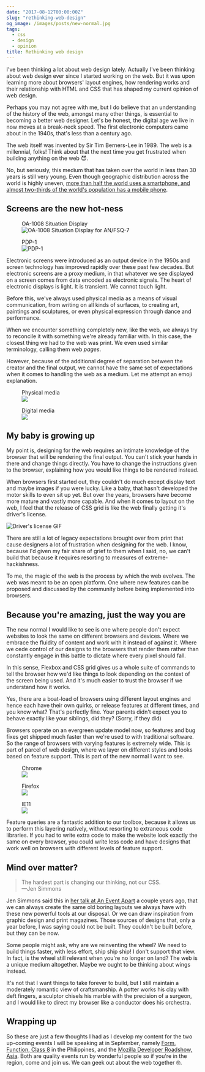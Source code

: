 ```yaml
---
date: "2017-08-12T00:00:00Z"
slug: "rethinking-web-design"
og_image: /images/posts/new-normal.jpg
tags:
  - css
  - design
  - opinion
title: Rethinking web design
---
```


I've been thinking a lot about web design lately. Actually I've been thinking about web design ever since I started working on the web. But it was upon learning more about browsers' layout engines, how rendering works and their relationship with HTML and CSS that has shaped my current opinion of web design.

Perhaps you may not agree with me, but I do believe that an understanding of the history of the web, amongst many other things, is essential to becoming a better web designer. Let's be honest, the digital age we live in now moves at a break-neck speed. The first electronic computers came about in the 1940s, that's less than a century ago.

The web itself was invented by Sir Tim Berners-Lee in 1989. The web is a millennial, folks! Think about that the next time you get frustrated when building anything on the web <span class="emoji" role="img" tabindex="0" aria-label="smiling face with horns">&#x1F608;</span>.

No, but seriously, this medium that has taken over the world in less than 30 years is still very young. Even though geographic distribution across the world is highly uneven, [more than half the world uses a smartphone, and almost two-thirds of the world's population has a mobile phone](https://wearesocial.com/uk/special-reports/digital-in-2017-global-overview).

## Screens are the new hot-ness

<div class="figure-wrapper">
  <figure class="multiple">
    <figcaption>OA-1008 Situation Display</figcaption>
    <img
      src="/images/posts/new-normal/sage.jpg"
      srcset="/images/posts/new-normal/sage@2x.jpg 2x"
      alt="OA-1008 Situation Display for AN/FSQ-7"
    />
  </figure>
  <figure class="multiple">
    <figcaption>PDP-1</figcaption>
    <img
      src="/images/posts/new-normal/pdp1.jpg"
      srcset="/images/posts/new-normal/pdp1@2x.jpg 2x"
      alt="PDP-1"
    />
  </figure>
</div>

Electronic screens were introduced as an output device in the 1950s and screen technology has improved rapidly over these past few decades. But electronic screens are a proxy medium, in that whatever we see displayed on a screen comes from data encoded as electronic signals. The heart of electronic displays is light. It is transient. We cannot touch light.

Before this, we've always used physical media as a means of visual communication, from writing on all kinds of surfaces, to creating art, paintings and sculptures, or even physical expression through dance and performance.

When we encounter something completely new, like the web, we always try to reconcile it with something we're already familiar with. In this case, the closest thing we had to the web was print. We even used similar terminology, calling them web _pages_.

However, because of the additional degree of separation between the creator and the final output, we cannot have the same set of expectations when it comes to handling the web as a medium. Let me attempt an emoji explanation.

<div class="figure-wrapper">
  <figure class="multiple">
    <figcaption>Physical media</figcaption>
    <img src="/images/posts/new-normal/physical.svg" />
  </figure>
  <figure class="multiple">
    <figcaption>Digital media</figcaption>
    <img src="/images/posts/new-normal/digital.svg" />
  </figure>
</div>

## My baby is growing up

My point is, designing for the web requires an intimate knowledge of the browser that will be rendering the final output. You can't stick your hands in there and change things directly. You have to change the instructions given to the browser, explaining how you would like things to be rendered instead.

When browsers first started out, they couldn't do much except display text and maybe images if you were lucky. Like a baby, that hasn't developed the motor skills to even sit up yet. But over the years, browsers have become more mature and vastly more capable. And when it comes to layout on the web, I feel that the release of CSS grid is like the web finally getting it's driver's license.

![Driver's license GIF](/images/posts/new-normal/license.gif)

There are still a lot of legacy expectations brought over from print that cause designers a lot of frustration when designing for the web. I know, because I'd given my fair share of grief to them when I said, no, we can't build that because it requires resorting to measures of extreme-hackishness.

To me, the magic of the web is the process by which the web evolves. The web was meant to be an open platform. One where new features can be proposed and discussed by the community before being implemented into browsers.

## Because you're amazing, just the way you are

The new normal I would like to see is one where people don't expect websites to look the same on different browsers and devices. Where we embrace the fluidity of content and work with it instead of against it. Where we cede control of our designs to the browsers that render them rather than constantly engage in this battle to dictate where every pixel should fall.

In this sense, Flexbox and CSS grid gives us a whole suite of commands to tell the browser how we'd like things to look depending on the context of the screen being used. And it's much easier to trust the browser if we understand how it works.

Yes, there are a boat-load of browsers using different layout engines and hence each have their own quirks, or release features at different times, and you know what? That's perfectly fine. Your parents didn't expect you to behave exactly like your siblings, did they? (Sorry, if they did)

Browsers operate on an evergreen update model now, so features and bug fixes get shipped much faster than we're used to with traditional software. So the range of browsers with varying features is extremely wide. This is part of parcel of web design, where we layer on different styles and looks based on feature support. This is part of the new normal I want to see.

<div class="figure-wrapper">
  <figure class="multiple">
    <figcaption>Chrome</figcaption>
    <img src="/images/posts/new-normal/chrome.jpg" />
  </figure>
  <figure class="multiple">
    <figcaption>Firefox</figcaption>
    <img src="/images/posts/new-normal/firefox.jpg" />
  </figure>
  <figure class="multiple">
    <figcaption>IE11</figcaption>
    <img src="/images/posts/new-normal/ie11.jpg" />
  </figure>
</div>

Feature queries are a fantastic addition to our toolbox, because it allows us to perform this layering natively, without resorting to extraneous code libraries. If you had to write extra code to make the website look exactly the same on every browser, you could write less code and have designs that work well on browsers with different levels of feature support.

## Mind over matter?

> The hardest part is changing our thinking, not our CSS.  
> —Jen Simmons

Jen Simmons said this in [her talk at An Event Apart](https://vimeo.com/147950924) a couple years ago, that we can always create the same old boring layouts we always have with these new powerful tools at our disposal. Or we can draw inspiration from graphic design and print magazines. Those sources of designs that, only a year before, I was saying could not be built. They couldn't be built before, but they can be now.

Some people might ask, why are we reinventing the wheel? We need to build things faster, with less effort, ship ship ship! I don't support that view. In fact, is the wheel still relevant when you're no longer on land? The web is a unique medium altogether. Maybe we ought to be thinking about wings instead.

It's not that I want things to take forever to build, but I still maintain a moderately romantic view of craftsmanship. A potter works his clay with deft fingers, a sculptor chisels his marble with the precision of a surgeon, and I would like to direct my browser like a conductor does his orchestra.

## Wrapping up

So these are just a few thoughts I had as I develop my content for the two up-coming events I will be speaking at in September, namely [Form, Function, Class 8](http://2017.formfunctionclass.com/) in the Philippines, and the [Mozilla Developer Roadshow, Asia](https://hacks.mozilla.org/2017/02/devroadshow/). Both are quality events run by wonderful people so if you're in the region, come and join us. We can geek out about the web together <span class="emoji" role="img" tabindex="0" aria-label="nerd face">&#x1F913;</span>.
